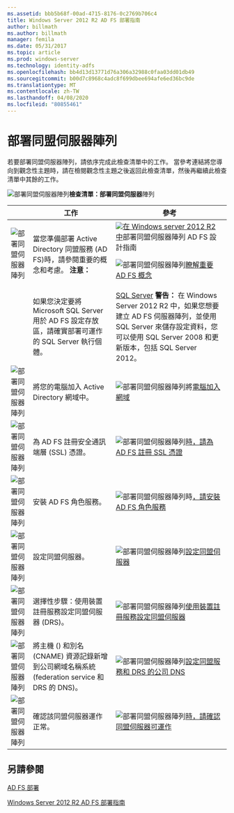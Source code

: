 ```yaml
---
ms.assetid: bbb5b68f-00ad-4715-8176-0c2769b706c4
title: Windows Server 2012 R2 AD FS 部署指南
author: billmath
ms.author: billmath
manager: femila
ms.date: 05/31/2017
ms.topic: article
ms.prod: windows-server
ms.technology: identity-adfs
ms.openlocfilehash: bb4d13d13771d76a306a32988c0faa03dd01db49
ms.sourcegitcommit: b00d7c8968c4adc8f699dbee694afe6ed36bc9de
ms.translationtype: MT
ms.contentlocale: zh-TW
ms.lasthandoff: 04/08/2020
ms.locfileid: "80855461"
---
```

# <a name="deploying-a-federation-server-farm"></a>部署同盟伺服器陣列


若要部署同盟伺服器陣列，請依序完成此檢查清單中的工作。 當參考連結將您導向到觀念性主題時，請在檢閱觀念性主題之後返回此檢查清單，然後再繼續此檢查清單中其餘的工作。  
  
![部署同盟伺服器陣列](media/2b05dce3-938f-4168-9b8f-1f4398cbdb9b.gif)**檢查清單：部署同盟伺服器**陣列  
  
||工作|參考|  
|-|--------|-------------|  
|![部署同盟伺服器陣列](media/icon_checkboxo.gif)|當您準備部署 Active Directory 同盟服務 \(AD FS\)時，請參閱重要的概念和考慮。 **注意：**|![](media/faa393df-4856-4431-9eda-4f4e5be72a90.gif)[在 Windows server 2012 R2 中](../../ad-fs/design/AD-FS-Design-Guide-in-Windows-Server-2012-R2.md)部署同盟伺服器陣列 AD FS 設計指南<p>![部署同盟伺服器陣列](media/faa393df-4856-4431-9eda-4f4e5be72a90.gif)[瞭解重要 AD FS 概念](../../ad-fs/technical-reference/Understanding-Key-AD-FS-Concepts.md)|  
||如果您決定要將 Microsoft SQL Server 用於 AD FS 設定存放區，請確實部署可運作的 SQL Server 執行個體。|[SQL Server](https://technet.microsoft.com/sqlserver) **警告：** 在 Windows Server 2012 R2 中，如果您想要建立 AD FS 伺服器陣列，並使用 SQL Server 來儲存設定資料，您可以使用 SQL Server 2008 和更新版本，包括 SQL Server 2012。|  
|![部署同盟伺服器陣列](media/icon_checkboxo.gif)|將您的電腦加入 Active Directory 網域中。|![部署同盟伺服器陣列將](media/faa393df-4856-4431-9eda-4f4e5be72a90.gif)[電腦加入網域](Join-a-Computer-to-a-Domain.md)|  
|![部署同盟伺服器陣列](media/icon_checkboxo.gif)|為 AD FS 註冊安全通訊端層 \(SSL\) 憑證。|![部署同盟伺服器陣列](media/bc6cea1a-1c6c-4124-8c8f-1df5adfe8c88.gif)[時，請為 AD FS 註冊 SSL 憑證](Enroll-an-SSL-Certificate-for-AD-FS.md)|  
|![部署同盟伺服器陣列](media/icon_checkboxo.gif)|安裝 AD FS 角色服務。|![部署同盟伺服器陣列時](media/bc6cea1a-1c6c-4124-8c8f-1df5adfe8c88.gif)[，請安裝 AD FS 角色服務](Install-the-AD-FS-Role-Service.md)|  
|![部署同盟伺服器陣列](media/icon_checkboxo.gif)|設定同盟伺服器。|![部署同盟伺服器陣列](media/bc6cea1a-1c6c-4124-8c8f-1df5adfe8c88.gif)[設定同盟伺服器](Configure-a-Federation-Server.md)|  
|![部署同盟伺服器陣列](media/icon_checkboxo.gif)|選擇性步驟：使用裝置註冊服務設定同盟伺服器 \(DRS\)。|![部署同盟伺服器陣列](media/faa393df-4856-4431-9eda-4f4e5be72a90.gif)[使用裝置註冊服務設定同盟伺服器](Configure-a-federation-server-with-Device-Registration-Service.md)|  
|![部署同盟伺服器陣列](media/icon_checkboxo.gif)|將主機 \(\) 和別名 \(CNAME\) 資源記錄新增到公司網域名稱系統 \(federation service 和 DRS 的 DNS\)。|![部署同盟伺服器陣列](media/faa393df-4856-4431-9eda-4f4e5be72a90.gif)[設定同盟服務和 DRS 的公司 DNS](Configure-Corporate-DNS-for-the-Federation-Service-and-DRS.md)|  
|![部署同盟伺服器陣列](media/icon_checkboxo.gif)|確認該同盟伺服器運作正常。|![部署同盟伺服器陣列](media/faa393df-4856-4431-9eda-4f4e5be72a90.gif)[時，請確認同盟伺服器可運作](Verify-That-a-Federation-Server-Is-Operational.md)|  
  

## <a name="see-also"></a>另請參閱  
[AD FS 部署](../../ad-fs/AD-FS-Deployment.md)  

[Windows Server 2012 R2 AD FS 部署指南](../../ad-fs/deployment/Windows-Server-2012-R2-AD-FS-Deployment-Guide.md)  
  

